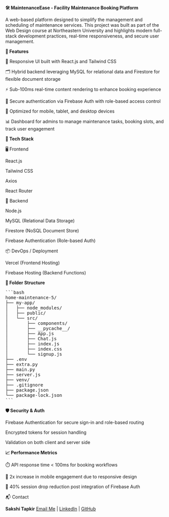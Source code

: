 **🛠️ MaintenanceEase - Facility Maintenance Booking Platform**

A web-based platform designed to simplify the management and scheduling of maintenance services. This project was built as part of the Web Design course at Northeastern University and highlights modern full-stack development practices, real-time responsiveness, and secure user management.

**🚀 Features**

🔧 Responsive UI built with React.js and Tailwind CSS

🗂️ Hybrid backend leveraging MySQL for relational data and Firestore for flexible document storage

⚡ Sub-100ms real-time content rendering to enhance booking experience

🔐 Secure authentication via Firebase Auth with role-based access control

📱 Optimized for mobile, tablet, and desktop devices

📊 Dashboard for admins to manage maintenance tasks, booking slots, and track user engagement

**🧰 Tech Stack**

🖥️ Frontend

React.js

Tailwind CSS

Axios

React Router

🔗 Backend

Node.js

MySQL (Relational Data Storage)

Firestore (NoSQL Document Store)

Firebase Authentication (Role-based Auth)

📦 DevOps / Deployment

Vercel (Frontend Hosting)

Firebase Hosting (Backend Functions)

**📂 Folder Structure**

<pre>
```bash
home-maintenance-5/
├── my-app/
│   ├── node_modules/
│   ├── public/
│   └── src/
│       ├── components/
│       ├── __pycache__/
│       ├── App.js
│       ├── Chat.js
│       ├── index.js
│       ├── index.css
│       └── signup.js
├── .env
├── extra.py
├── main.py
├── server.js
├── venv/
├── .gitignore
├── package.json
└── package-lock.json
```
</pre>


**🛡️ Security & Auth**

Firebase Authentication for secure sign-in and role-based routing

Encrypted tokens for session handling

Validation on both client and server side

**📈 Performance Metrics**

⏱️ API response time < 100ms for booking workflows

📱 2x increase in mobile engagement due to responsive design

🧪 40% session drop reduction post integration of Firebase Auth

📬 Contact

**Sakshi Tapkir**
[Email Me](mailto:tapkir.s@northeastern.edu) | 
[LinkedIn](https://www.linkedin.com/in/sakshitapkir13) | 
[GitHub](https://github.com/Sakshitapkir03)
